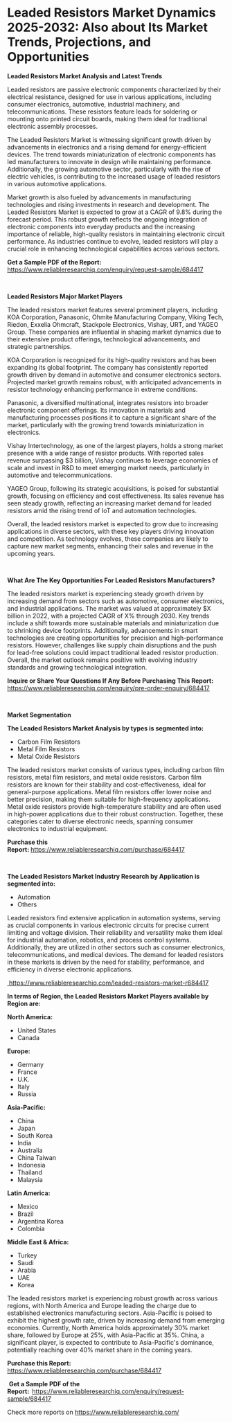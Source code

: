 <p><h1>Leaded Resistors Market Dynamics 2025-2032: Also about Its Market Trends, Projections, and Opportunities</h1></p><p><strong>Leaded Resistors Market Analysis and Latest Trends</strong></p>
<p><p>Leaded resistors are passive electronic components characterized by their electrical resistance, designed for use in various applications, including consumer electronics, automotive, industrial machinery, and telecommunications. These resistors feature leads for soldering or mounting onto printed circuit boards, making them ideal for traditional electronic assembly processes.</p><p>The Leaded Resistors Market is witnessing significant growth driven by advancements in electronics and a rising demand for energy-efficient devices. The trend towards miniaturization of electronic components has led manufacturers to innovate in design while maintaining performance. Additionally, the growing automotive sector, particularly with the rise of electric vehicles, is contributing to the increased usage of leaded resistors in various automotive applications.</p><p>Market growth is also fueled by advancements in manufacturing technologies and rising investments in research and development. The Leaded Resistors Market is expected to grow at a CAGR of 9.8% during the forecast period. This robust growth reflects the ongoing integration of electronic components into everyday products and the increasing importance of reliable, high-quality resistors in maintaining electronic circuit performance. As industries continue to evolve, leaded resistors will play a crucial role in enhancing technological capabilities across various sectors.</p></p>
<p><strong>Get a Sample PDF of the Report:&nbsp;</strong> <a href="https://www.reliableresearchiq.com/enquiry/request-sample/684417?utm_campaign=3074&utm_medium=2&utm_source=Github&utm_content=ia&utm_term=10042025&utm_id=leaded-resistors">https://www.reliableresearchiq.com/enquiry/request-sample/684417</a></p>
<p>&nbsp;</p>
<p><strong>Leaded Resistors Major Market Players</strong></p>
<p><p>The leaded resistors market features several prominent players, including KOA Corporation, Panasonic, Ohmite Manufacturing Company, Viking Tech, Riedon, Exxelia Ohmcraft, Stackpole Electronics, Vishay, URT, and YAGEO Group. These companies are influential in shaping market dynamics due to their extensive product offerings, technological advancements, and strategic partnerships.</p><p>KOA Corporation is recognized for its high-quality resistors and has been expanding its global footprint. The company has consistently reported growth driven by demand in automotive and consumer electronics sectors. Projected market growth remains robust, with anticipated advancements in resistor technology enhancing performance in extreme conditions.</p><p>Panasonic, a diversified multinational, integrates resistors into broader electronic component offerings. Its innovation in materials and manufacturing processes positions it to capture a significant share of the market, particularly with the growing trend towards miniaturization in electronics.</p><p>Vishay Intertechnology, as one of the largest players, holds a strong market presence with a wide range of resistor products. With reported sales revenue surpassing $3 billion, Vishay continues to leverage economies of scale and invest in R&D to meet emerging market needs, particularly in automotive and telecommunications.</p><p>YAGEO Group, following its strategic acquisitions, is poised for substantial growth, focusing on efficiency and cost effectiveness. Its sales revenue has seen steady growth, reflecting an increasing market demand for leaded resistors amid the rising trend of IoT and automation technologies.</p><p>Overall, the leaded resistors market is expected to grow due to increasing applications in diverse sectors, with these key players driving innovation and competition. As technology evolves, these companies are likely to capture new market segments, enhancing their sales and revenue in the upcoming years.</p></p>
<p>&nbsp;</p>
<p><strong>What Are The Key Opportunities For Leaded Resistors Manufacturers?</strong></p>
<p><p>The leaded resistors market is experiencing steady growth driven by increasing demand from sectors such as automotive, consumer electronics, and industrial applications. The market was valued at approximately $X billion in 2022, with a projected CAGR of X% through 2030. Key trends include a shift towards more sustainable materials and miniaturization due to shrinking device footprints. Additionally, advancements in smart technologies are creating opportunities for precision and high-performance resistors. However, challenges like supply chain disruptions and the push for lead-free solutions could impact traditional leaded resistor production. Overall, the market outlook remains positive with evolving industry standards and growing technological integration.</p></p>
<p><strong>Inquire or Share Your Questions If Any Before Purchasing This Report:</strong> <a href="https://www.reliableresearchiq.com/enquiry/pre-order-enquiry/684417?utm_campaign=3074&utm_medium=2&utm_source=Github&utm_content=ia&utm_term=10042025&utm_id=leaded-resistors">https://www.reliableresearchiq.com/enquiry/pre-order-enquiry/684417</a></p>
<p>&nbsp;</p>
<p><strong>Market Segmentation</strong></p>
<p><strong>The Leaded Resistors Market Analysis by types is segmented into:</strong></p>
<p><ul><li>Carbon Film Resistors</li><li>Metal Film Resistors</li><li>Metal Oxide Resistors</li></ul></p>
<p><p>The leaded resistors market consists of various types, including carbon film resistors, metal film resistors, and metal oxide resistors. Carbon film resistors are known for their stability and cost-effectiveness, ideal for general-purpose applications. Metal film resistors offer lower noise and better precision, making them suitable for high-frequency applications. Metal oxide resistors provide high-temperature stability and are often used in high-power applications due to their robust construction. Together, these categories cater to diverse electronic needs, spanning consumer electronics to industrial equipment.</p></p>
<p><strong>Purchase this Report:&nbsp;</strong><a href="https://www.reliableresearchiq.com/purchase/684417?utm_campaign=3074&utm_medium=2&utm_source=Github&utm_content=ia&utm_term=10042025&utm_id=leaded-resistors">https://www.reliableresearchiq.com/purchase/684417</a></p>
<p>&nbsp;</p>
<p><strong>The Leaded Resistors Market Industry Research by Application is segmented into:</strong></p>
<p><ul><li>Automation</li><li>Others</li></ul></p>
<p><p>Leaded resistors find extensive application in automation systems, serving as crucial components in various electronic circuits for precise current limiting and voltage division. Their reliability and versatility make them ideal for industrial automation, robotics, and process control systems. Additionally, they are utilized in other sectors such as consumer electronics, telecommunications, and medical devices. The demand for leaded resistors in these markets is driven by the need for stability, performance, and efficiency in diverse electronic applications.</p></p>
<p><a href="https://www.reliableresearchiq.com/leaded-resistors-market-r684417?utm_campaign=3074&utm_medium=2&utm_source=Github&utm_content=ia&utm_term=10042025&utm_id=leaded-resistors">&nbsp;https://www.reliableresearchiq.com/leaded-resistors-market-r684417</a></p>
<p><strong>In terms of Region, the Leaded Resistors Market Players available by Region are:</strong></p>
<p>
    <p> <strong> North America: </strong>
        <ul>
            <li>United States</li>
            <li>Canada</li>
        </ul>
        </p> 
    <p> <strong> Europe: </strong>
        <ul>
            <li>Germany</li>
            <li>France</li>
            <li>U.K.</li>
            <li>Italy</li>
            <li>Russia</li>
        </ul>
        </p> 
    <p> <strong> Asia-Pacific: </strong>
        <ul>
            <li>China</li>
            <li>Japan</li>
            <li>South Korea</li>
            <li>India</li>
            <li>Australia</li>
            <li>China Taiwan</li>
            <li>Indonesia</li>
            <li>Thailand</li>
            <li>Malaysia</li>
        </ul>
        </p> 
    <p> <strong> Latin America: </strong>
        <ul>
            <li>Mexico</li>
            <li>Brazil</li>
            <li>Argentina Korea</li>
            <li>Colombia</li>
        </ul>
        </p> 
    <p> <strong> Middle East & Africa: </strong>
        <ul>
            <li>Turkey</li>
            <li>Saudi</li>
            <li>Arabia</li>
            <li>UAE</li>
            <li>Korea</li>
        </ul>
    </p>
    </p>
<p><p>The leaded resistors market is experiencing robust growth across various regions, with North America and Europe leading the charge due to established electronics manufacturing sectors. Asia-Pacific is poised to exhibit the highest growth rate, driven by increasing demand from emerging economies. Currently, North America holds approximately 30% market share, followed by Europe at 25%, with Asia-Pacific at 35%. China, a significant player, is expected to contribute to Asia-Pacific's dominance, potentially reaching over 40% market share in the coming years.</p></p>
<p><strong>Purchase this Report: </strong><a href="https://www.reliableresearchiq.com/purchase/684417?utm_campaign=3074&utm_medium=2&utm_source=Github&utm_content=ia&utm_term=10042025&utm_id=leaded-resistors">https://www.reliableresearchiq.com/purchase/684417</a></p>
<p>&nbsp;<strong>Get a Sample PDF of the Report:&nbsp;&nbsp;</strong><a href="https://www.reliableresearchiq.com/enquiry/request-sample/684417?utm_campaign=3074&utm_medium=2&utm_source=Github&utm_content=ia&utm_term=10042025&utm_id=leaded-resistors">https://www.reliableresearchiq.com/enquiry/request-sample/684417</a></p>
<p><strong></strong></p>
<p>Check more reports on <a href="https://www.reliableresearchiq.com/?utm_campaign=3074&utm_medium=2&utm_source=Github&utm_content=ia&utm_term=10042025&utm_id=leaded-resistors">https://www.reliableresearchiq.com/</a></p>